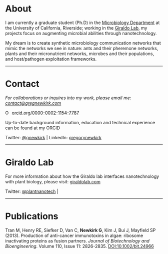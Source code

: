 # About
I am currently a graduate student (Ph.D) in the [Microbiology Department](http://microbiology.ucr.edu/) at the University of California, Riverside; working in the [Giraldo Lab](https://giraldolab.com/), my projects focus on augmenting microbial abilities through nanotechnology. 

My dream is to create synthetic microbiology communication networks that mimic the networks we see in nature: ants and their pheremone networks, plants and their micronutrient networks, microbes and their populations, and host/pathogen exploitation frameworks.

---

# Contact
*For collaborations or inquires into my work, please email me: contact@gregnewkirk.com*

<div itemscope itemtype="https://schema.org/Person"><a itemprop="sameAs" content="https://orcid.org/0000-0002-1154-7787" href="https://orcid.org/0000-0002-1154-7787" target="orcid.widget" rel="noopener noreferrer" style="vertical-align:top;"><img src="https://orcid.org/sites/default/files/images/orcid_16x16.png" style="width:1em;margin-right:.5em;" alt="ORCID iD icon">orcid.org/0000-0002-1154-7787</a></div>

Up-to-date background information, education and technical experience can be found at my ORCID

Twitter: [@gnewkirk](https://twitter.com/gnewkirk) | LinkedIn: [gregorynewkirk](https://www.linkedin.com/in/gregorynewkirk/)

---

# Giraldo Lab

For more information about how the Giraldo lab interfaces nanotechnology with plant biology, please visit: [giraldolab.com](https://giraldolab.com/)

Twitter: [@plantnanotech](https://twitter.com/plantnanotech) |

---

# Publications
Tran M, Henry RE, Siefker D, Van C, **Newkirk G**, Kim J, Bui J, Mayfield SP (2013). Production of anti-cancer immunotoxins in algae: ribosome inactivating proteins as fusion partners. *Journal of Biotechnology and Bioengineering*. Volume 110, Issue 11: 2826-2835. [DOI:10.1002/bit.24966](https://paperpile.com/app/p/eabde6a9-2c69-0274-98a4-895e53552434)
